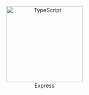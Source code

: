 <p align="center">
    <img src="https://i.imgur.com/rOMZs3s.png" width="200" title="TypeScript" alt="TypeScript"> <br />
    Express
</p>
